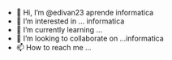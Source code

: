 - 👋 Hi, I’m @edivan23 aprende informatica
- 👀 I’m interested in ... informatica
- 🌱 I’m currently learning ...
- 💞️ I’m looking to collaborate on ...informatica
- 📫 How to reach me ...

<!---
edivan23/edivan23 is a ✨ special ✨ repository because its `README.md` (this file) appears on your GitHub profile.
You can click the Preview link to take a look at your changes.
--->

